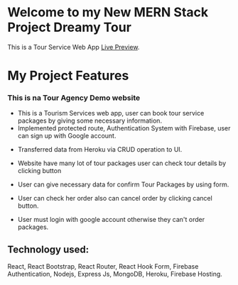 # Welcome to my New MERN Stack Project Dreamy Tour

This is a Tour Service Web App [Live Preview](https://dreamy-tour.web.app/).

# My Project Features

### This is na Tour Agency Demo website

- This is a Tourism Services web app, user can book tour service packages by
  giving some necessary information.
- Implemented protected route, Authentication System with Firebase, user can
  sign up with Google account.

* Transferred data from Heroku via CRUD operation to UI.

* Website have many lot of tour packages user can check tour details by clicking
  button

* User can give necessary data for confirm Tour Packages by using form.

* User can check her order also can cancel order by clicking cancel button.

* User must login with google account otherwise they can't order packages.

## Technology used:

React, React Bootstrap, React Router, React Hook Form, Firebase Authentication,
Nodejs, Express Js, MongoDB, Heroku, Firebase Hosting.
